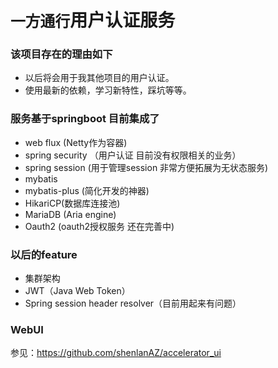 # `一方通行`用户认证服务

### 该项目存在的理由如下
  - 以后将会用于我其他项目的用户认证。
  - 使用最新的依赖，学习新特性，踩坑等等。
  
### 服务基于springboot 目前集成了
  
  - web flux (Netty作为容器)
  - spring security （用户认证 目前没有权限相关的业务）
  - spring session (用于管理session 非常方便拓展为无状态服务)
  - mybatis
  - mybatis-plus (简化开发的神器)
  - HikariCP(数据库连接池)
  - MariaDB (Aria engine)
  - Oauth2 (oauth2授权服务 还在完善中)
  
### 以后的feature
  - 集群架构
  - JWT（Java Web Token）
  - Spring session header resolver（目前用起来有问题）
  
### WebUI
参见：https://github.com/shenlanAZ/accelerator_ui
